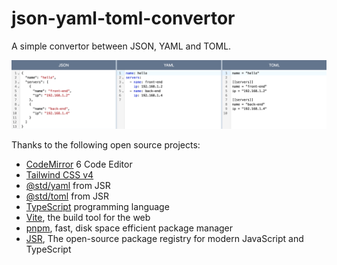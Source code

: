 # json-yaml-toml-convertor

A simple convertor between JSON, YAML and TOML.

![screenshot](./screenshot.png)

Thanks to the following open source projects:

- [CodeMirror](https://codemirror.net/) 6 Code Editor
- [Tailwind CSS v4](https://tailwindcss.com/)
- [@std/yaml](https://jsr.io/@std/yaml) from JSR
- [@std/toml](https://jsr.io/@std/toml) from JSR
- [TypeScript](https://www.typescriptlang.org/) programming language
- [Vite](https://vite.dev/), the build tool for the web
- [pnpm](https://pnpm.io/), fast, disk space efficient package manager
- [JSR](https://jsr.io/), The open-source package registry for modern JavaScript and TypeScript
